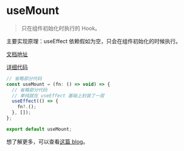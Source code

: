 # useMount

> 只在组件初始化时执行的 Hook。

主要实现原理：useEffect 依赖假如为空，只会在组件初始化的时候执行。

[文档地址](https://ahooks.js.org/zh-CN/hooks/use-mount)

[详细代码](https://github.com/GpingFeng/hooks/blob/guangping%2Fread-code/packages/hooks/src/useMount/index.ts)

```js
// 省略部分代码
const useMount = (fn: () => void) => {
  // 省略部分代码
  // 单纯就在 useEffect 基础上封装了一层
  useEffect(() => {
    fn?.();
  }, []);
};

export default useMount;
```

想了解更多，可以查看[这篇 blog](/guide/blog/handle-time.md)。
